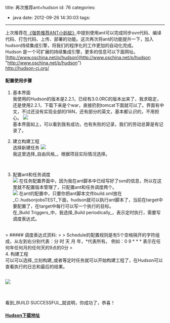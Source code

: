 title: 再次推荐ant+hudson
id: 76
categories:
  - java
date: 2012-09-26 14:30:03
tags:
---

上次推荐在[《强势推荐ANT小蚂蚁》](http://beardnote.com/strong-recommendation-ant-small-ant.html "《强势推荐ANT小蚂蚁》")中提到使用ant可以完成同步svn代码、编译代码、打包代码、上传、部署的功能。这次再次将ant的功能提升一下，加入hudson持续集成引擎，将我们的程序化的工作更加的自动化完成。
</br> Hudson 是一个可扩展的持续集成引擎，更多的信息可以下面网址。
</br>[http://www.oschina.net/p/hudson](http://www.oschina.net/p/hudson "http://www.oschina.net/p/hudson")
</br>[http://hudson-ci.org/ ](http://hudson-ci.org/ "http://hudson-ci.org/ ")
</br>

#### 配置使用步骤

1.  基本界面
</br> 我使用的Hudson的版本是2.2.1，已经有3.0.0RC的版本出来了，我求稳定，还是使用2.2.1，下载下来是个war，直接扔到tomcat下面就可以了。界面有中文，不过还没有实现全部的I18N，还有部分的英文，基本都认识的，不用担心。 ![](http://m2.img.libdd.com/farm5/2012/0926/13/0258B853F671524179BF177F832CF28B23E5F08D7D8E_500_243.jpg)</img>
</br> 基本界面如上，可以看到我有成功，也有失败的记录，我们的劳动总算是有记录了。

2.  建立构建工程
</br> 选择新建任务 ![](http://m2.img.libdd.com/farm5/2012/0926/13/7C90C7C5C955DCE6B2E4A15332F36EAB7F903C8D7D8E_500_278.jpg)</img>
</br> 我这里选择_自由风格_，根据项目实际情况选择。
</br>

3.  配置ant和任务调度
</br>![](http://m1.img.libdd.com/farm5/2012/0926/13/4967C7BC825022035AE093DF57121EA0C1CECF75FC09_500_253.jpg)</img> 在任务配置界面中，因为我在ant脚本中已经写好了svn的信息，所以在这里就不配置版本管理了，只配置ant和任务调度两个。
</br>![](http://m1.img.libdd.com/farm4/2012/0926/13/777DDCE2E6F37F4B9FE3AE25E0C53E780CDA7975FC09_500_253.jpg)</img> 在ant的配置中，只要你把ant脚本文件build.xml放在_C:.hudsonjobsTEST_下面，hudson就可以执行ant脚本了，当前在target中要配置了，在target中每行可以写一个执行的目标。
</br> 在_Build Triggers_中，我选择_Build periodically_，表示定时执行，需要写调度表达式。
</br>
> ##### 调度表达式资料:
> 
> Schedule的配置规则是有5个空格隔开的字符组成，从左到右分别代表：分 时 天 月 年，*代表所有。 例如：0 9 * * * 表示在任何年任何月的任何天的9点的0分
> </br>
4.  构建工程
</br> 可以可以选择_立刻构建_或者等定时任务就可以开始构建工程了，在Hudson可以查看执行的日志和最后的结果。
</br>

## ![](http://m3.img.libdd.com/farm4/2012/0926/14/2904FB277723DA4715DF3AA6EF43087368BDFA8D7D8E_500_71.jpg)</img>
</br>

看到_BUILD SUCCESSFUL_就说明，你成功了，恭喜！
</br>

#### [Hudson下载地址](http://java.net/projects/hudson/downloads/download/war/hudson-2.2.1.war "Hudson下载地址")